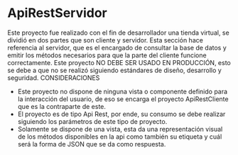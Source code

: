 # ApiRestServidor

Este proyecto fue realizado con el fin de desarrollador una tienda virtual, se dividió en dos partes que son cliente y servidor. Esta sección hace referencia al servidor, 
que es el encargado de consultar la base de datos y emitir los métodos necesarios para que la parte del cliente funcione correctamente. Este proyecto NO DEBE SER USADO 
EN PRODUCCIÓN, esto se debe a que no se realizó siguiendo estándares de diseño, desarrollo y seguridad. 
CONSIDERACIONES 
-	Este proyecto no dispone de ninguna vista o componente definido para la interacción del usuario, de eso se encarga el proyecto ApiRestCliente que es la contraparte de este.
-	El proyecto es de tipo Api Rest, por ende, su consumo se debe realizar siguiendo los parámetros de este tipo de proyecto.
-	Solamente se dispone de una vista, esta da una representación visual de los métodos disponibles en la api como también su etiqueta y cuál será la forma de JSON que se
da como respuesta.
